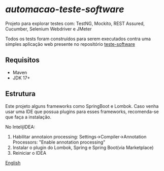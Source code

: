# _automacao-teste-software_
Projeto para explorar testes com: TestNG, Mockito, REST Assured, Cucumber, Selenium Webdriver e JMeter

Todos os tests foram construídos para serem executados contra uma simples aplicação web presente no repositório [teste-software](https://github.com/leonidesfernando/teste-software)
## Requisitos
- Maven
- JDK 17+

## Estrutura
Este projeto alguns frameworks como SpringBoot e Lombok. Caso venha usar uma IDE que possua plugins para esses frameworks, recomenda-se que faça a instalação.

No IntelijIDEA:
1. Habilitar annotaion processing:
   Settings->Compiler->Annotation Processors: "Enable annotation processing"
2. Instalar o plugin do Lombok, Spring e Spring Boot(via Marketplace)
3. Reiniciar o IDEA

[English](README.md)